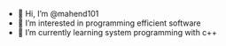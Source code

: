- 👋 Hi, I’m @mahend101
- 👀 I’m interested in programming efficient software
- 🌱 I’m currently learning system programming with c++

<!---
mahend101/mahend101 is a ✨ special ✨ repository because its `README.md` (this file) appears on your GitHub profile.
You can click the Preview link to take a look at your changes.
--->
